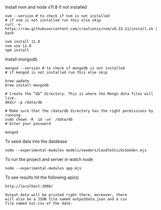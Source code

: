 Install nvm and node v11.8 if not installed
```
nvm --version # to check if nvm is not installed
# if nvm is not installed run this else skip
curl -o- https://raw.githubusercontent.com/creationix/nvm/v0.33.11/install.sh | bash

nvm install 11.8
nvm use 11.8
npm install
```

Install mongodb
```
mongod --version # to check if mongodb is not installed
# if mongod is not installed run this else skip

brew update
brew install mongodb

# Create the “db” directory. This is where the Mongo data files will live. 
mkdir -p /data/db

# Make sure that the /data/db directory has the right permissions by running
sudo chown -R `id -un` /data/db
# Enter your password

mongod
```

To seed data into the database
```
node --experimental-modules models/seeders/CandleSticksSeeder.mjs
```


To run the project and server in watch node <br>
```
node --experimental-modules app.mjs
```

To see results hit the following api(s) 
```
http://localhost:3000/

Output data will be printed right there, moreover, there 
will also be a JSON file named outputData.json and a csv 
file named out.csv of the date.

```
